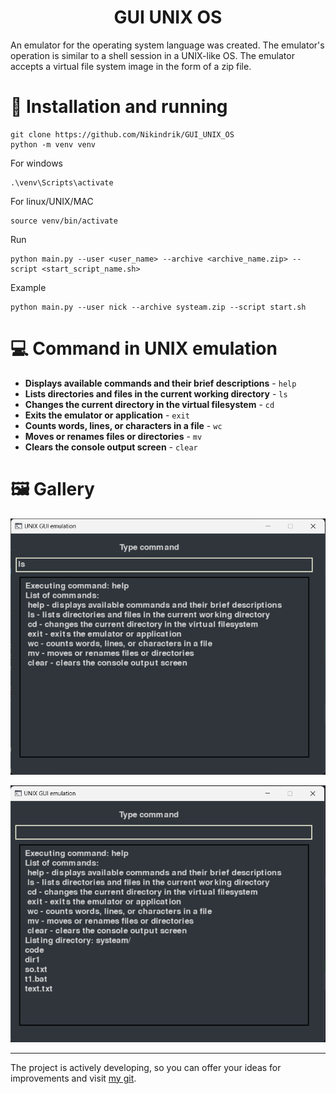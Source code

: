 <h1 align="center"> GUI UNIX OS  </h1>
An emulator for the operating system language was created. The emulator's operation is similar to a shell session in a UNIX-like OS. The emulator accepts a virtual file system image in the form of a zip file.

# 📘 Installation and running

```commandline
git clone https://github.com/Nikindrik/GUI_UNIX_OS
python -m venv venv
```
For windows
```commandline
.\venv\Scripts\activate   
```
For linux/UNIX/MAC
```commandline
source venv/bin/activate
```
Run
```commandline
python main.py --user <user_name> --archive <archive_name.zip> --script <start_script_name.sh>
```
Example
```editorconfig
python main.py --user nick --archive systeam.zip --script start.sh
```

# 💻 Command in UNIX emulation

* **Displays available commands and their brief descriptions** - `help`
* **Lists directories and files in the current working directory** - `ls`
* **Changes the current directory in the virtual filesystem** - `cd`
* **Exits the emulator or application** - `exit`
* **Counts words, lines, or characters in a file** - `wc`
* **Moves or renames files or directories** - `mv`
* **Clears the console output screen** - `clear`

# 🖼️ Gallery

![img.png](source/img/img.png)

![img.png](source/img/img_2.png)

---

The project is actively developing, so you can offer your ideas for improvements and visit [my git](https://github.com/Nikindrik).

